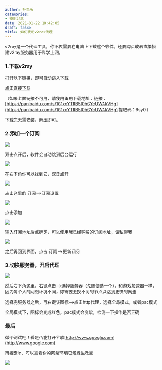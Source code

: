 ```yaml
---
author: 孙百乐
categories:
- 技能分享
date: 2021-01-22 10:42:05
draft: false
title: 如何使用v2ray代理
---
```


v2ray是一个代理工具，你不仅需要在电脑上下载这个软件，还要购买或者直接搭建v2ray服务器用于科学上网。

### 1.下载v2ray

打开以下链接，即可自动跳入下载

[点击直接下载](https://download.fastlink.digital/v2rayN.zip)

（如果上面链接不可用，请使用备用下载地址：链接：[https://pan.baidu.com/s/1G1xoYTRB5I0hGYcUWAkVHg](https://pan.baidu.com/s/1G1xoYTRB5I0hGYcUWAkVHg) 提取码：6sy0 ）  

下载完无需安装，解压即可。

### 2.添加一个订阅

![](https://myblog-1257298572.cos.ap-shanghai.myqcloud.com/mypic/wp-content/uploads//2021/01/image-4.png)

双击点开后，软件会自动跳到后台运行

![](https://myblog-1257298572.cos.ap-shanghai.myqcloud.com/mypic/wp-content/uploads//2021/01/image-5.png)

在右下角你可以找到它，双击点开

![](https://myblog-1257298572.cos.ap-shanghai.myqcloud.com/mypic/wp-content/uploads//2021/01/image-6.png)

点击这里的 订阅-->订阅设置

![](https://myblog-1257298572.cos.ap-shanghai.myqcloud.com/mypic/wp-content/uploads//2021/01/image-7.png)

点击添加

![](https://myblog-1257298572.cos.ap-shanghai.myqcloud.com/mypic/wp-content/uploads//2021/01/image-8.png)

输入订阅地址后点确定，可以使用我已经购买的订阅地址，请私聊我

![](https://myblog-1257298572.cos.ap-shanghai.myqcloud.com/mypic/wp-content/uploads//2021/01/image-10.png)

之后再回到界面，点击 订阅-->更新订阅

### 3.切换服务器，开启代理

![](https://myblog-1257298572.cos.ap-shanghai.myqcloud.com/mypic/wp-content/uploads//2021/01/image-11.png)

然后右下角这里，右键点击-->选择服务器（先随便选一个），和游戏加速器一样，因为每个人的网络环境不同，你需要更换不同的节点以达到更快的网速

选择完服务器之后，再右键该图标-->点击http代理，选择全局模式，或者pac模式

全局模式下，图标会变成红色，pac模式会变紫，检测一下操作是否正确

### 最后

做个测试吧！看是否能打开谷歌[http://www.google.com](http://www.google.com)

再搜索ip，可以查看你的网络环境已经发生改变

![](https://myblog-1257298572.cos.ap-shanghai.myqcloud.com/mypic/wp-content/uploads//2021/01/image-12.png)